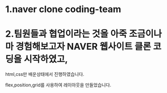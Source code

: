 # 1.naver clone coding-team

# 2.팀원들과 협업이라는 것을 아죽 조금이나마 경험해보고자 NAVER 웹사이트 클론 코딩을 시작하였고,
html,css만 배운상태에서 진행하였습니다.

flex,position,grid를 사용하여 레이아웃을 만들었습니다.

